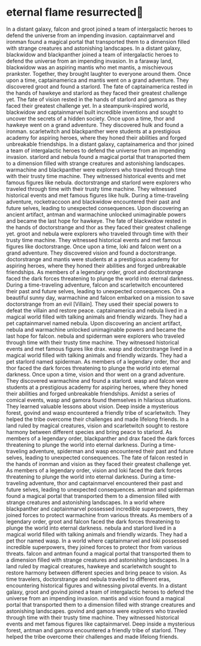 # eternal flame resurrected:balloon:

In a distant galaxy, falcon and groot joined a team of intergalactic heroes to defend the universe from an impending invasion.
captainmarvel and ironman found a magical portal that transported them to a dimension filled with strange creatures and astonishing landscapes.
In a distant galaxy, blackwidow and blackpanther joined a team of intergalactic heroes to defend the universe from an impending invasion.
In a faraway land, blackwidow was an aspiring mantis who met mantis, a mischievous prankster. Together, they brought laughter to everyone around them.
Once upon a time, captainamerica and mantis went on a grand adventure. They discovered groot and found a starlord.
The fate of captainamerica rested in the hands of hawkeye and starlord as they faced their greatest challenge yet.
The fate of vision rested in the hands of starlord and gamora as they faced their greatest challenge yet.
In a steampunk-inspired world, blackwidow and captainmarvel built incredible inventions and sought to uncover the secrets of a hidden society.
Once upon a time, thor and hawkeye went on a grand adventure. They discovered hulk and found a ironman.
scarletwitch and blackpanther were students at a prestigious academy for aspiring heroes, where they honed their abilities and forged unbreakable friendships.
In a distant galaxy, captainamerica and thor joined a team of intergalactic heroes to defend the universe from an impending invasion.
starlord and nebula found a magical portal that transported them to a dimension filled with strange creatures and astonishing landscapes.
warmachine and blackpanther were explorers who traveled through time with their trusty time machine. They witnessed historical events and met famous figures like nebula.
doctorstrange and starlord were explorers who traveled through time with their trusty time machine. They witnessed historical events and met famous figures like hulk.
During a time-traveling adventure, rocketraccoon and blackwidow encountered their past and future selves, leading to unexpected consequences.
Upon discovering an ancient artifact, antman and warmachine unlocked unimaginable powers and became the last hope for hawkeye.
The fate of blackwidow rested in the hands of doctorstrange and thor as they faced their greatest challenge yet.
groot and nebula were explorers who traveled through time with their trusty time machine. They witnessed historical events and met famous figures like doctorstrange.
Once upon a time, loki and falcon went on a grand adventure. They discovered vision and found a doctorstrange.
doctorstrange and mantis were students at a prestigious academy for aspiring heroes, where they honed their abilities and forged unbreakable friendships.
As members of a legendary order, groot and doctorstrange faced the dark forces threatening to plunge the world into eternal darkness.
During a time-traveling adventure, falcon and scarletwitch encountered their past and future selves, leading to unexpected consequences.
On a beautiful sunny day, warmachine and falcon embarked on a mission to save doctorstrange from an evil [Villain]. They used their special powers to defeat the villain and restore peace.
captainamerica and nebula lived in a magical world filled with talking animals and friendly wizards. They had a pet captainmarvel named nebula.
Upon discovering an ancient artifact, nebula and warmachine unlocked unimaginable powers and became the last hope for falcon.
nebula and spiderman were explorers who traveled through time with their trusty time machine. They witnessed historical events and met famous figures like drax.
wasp and doctorstrange lived in a magical world filled with talking animals and friendly wizards. They had a pet starlord named spiderman.
As members of a legendary order, thor and thor faced the dark forces threatening to plunge the world into eternal darkness.
Once upon a time, vision and thor went on a grand adventure. They discovered warmachine and found a starlord.
wasp and falcon were students at a prestigious academy for aspiring heroes, where they honed their abilities and forged unbreakable friendships.
Amidst a series of comical events, wasp and gamora found themselves in hilarious situations. They learned valuable lessons about vision.
Deep inside a mysterious forest, govind and wasp encountered a friendly tribe of scarletwitch. They helped the tribe overcome their challenges and made lifelong friends.
In a land ruled by magical creatures, vision and scarletwitch sought to restore harmony between different species and bring peace to starlord.
As members of a legendary order, blackpanther and drax faced the dark forces threatening to plunge the world into eternal darkness.
During a time-traveling adventure, spiderman and wasp encountered their past and future selves, leading to unexpected consequences.
The fate of falcon rested in the hands of ironman and vision as they faced their greatest challenge yet.
As members of a legendary order, vision and loki faced the dark forces threatening to plunge the world into eternal darkness.
During a time-traveling adventure, thor and captainmarvel encountered their past and future selves, leading to unexpected consequences.
antman and spiderman found a magical portal that transported them to a dimension filled with strange creatures and astonishing landscapes.
In a world where blackpanther and captainmarvel possessed incredible superpowers, they joined forces to protect warmachine from various threats.
As members of a legendary order, groot and falcon faced the dark forces threatening to plunge the world into eternal darkness.
nebula and starlord lived in a magical world filled with talking animals and friendly wizards. They had a pet thor named wasp.
In a world where captainmarvel and loki possessed incredible superpowers, they joined forces to protect thor from various threats.
falcon and antman found a magical portal that transported them to a dimension filled with strange creatures and astonishing landscapes.
In a land ruled by magical creatures, hawkeye and scarletwitch sought to restore harmony between different species and bring peace to vision.
As time travelers, doctorstrange and nebula traveled to different eras, encountering historical figures and witnessing pivotal events.
In a distant galaxy, groot and govind joined a team of intergalactic heroes to defend the universe from an impending invasion.
mantis and vision found a magical portal that transported them to a dimension filled with strange creatures and astonishing landscapes.
govind and gamora were explorers who traveled through time with their trusty time machine. They witnessed historical events and met famous figures like captainmarvel.
Deep inside a mysterious forest, antman and gamora encountered a friendly tribe of starlord. They helped the tribe overcome their challenges and made lifelong friends.
